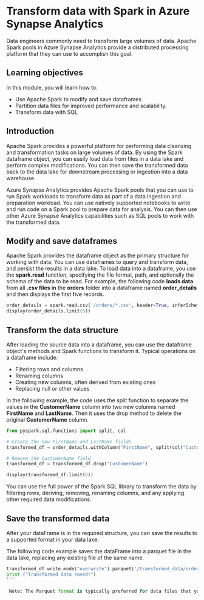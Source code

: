 # Transform data with Spark in Azure Synapse Analytics

Data engineers commonly need to transform large volumes of data. Apache Spark pools in Azure Synapse Analytics provide a distributed processing platform that they can use to accomplish this goal.

## Learning objectives

In this module, you will learn how to:

 - Use Apache Spark to modify and save dataframes
 - Partition data files for improved performance and scalability.
 - Transform data with SQL

## Introduction

Apache Spark provides a powerful platform for performing data cleansing and transformation tasks on large volumes of data. By using the Spark dataframe object, you can easily load data from files in a data lake and perform complex modifications. You can then save the transformed data back to the data lake for downstream processing or ingestion into a data warehouse.

Azure Synapse Analytics provides Apache Spark pools that you can use to run Spark workloads to transform data as part of a data ingestion and preparation workload. You can use natively supported notebooks to write and run code on a Spark pool to prepare data for analysis. You can then use other Azure Synapse Analytics capabilities such as SQL pools to work with the transformed data.

## Modify and save dataframes

Apache Spark provides the dataframe object as the primary structure for working with data. You can use dataframes to query and transform data, and persist the results in a data lake. To load data into a dataframe, you use the **spark.read** function, specifying the file format, path, and optionally the schema of the data to be read. For example, the following code **loads data** from all **.csv files in** the **orders** folder into a dataframe named **order_details** and then displays the first five records.

```py
order_details = spark.read.csv('/orders/*.csv', header=True, inferSchema=True)
display(order_details.limit(5))
```

## Transform the data structure

After loading the source data into a dataframe, you can use the dataframe object's methods and Spark functions to transform it. Typical operations on a dataframe include:

 - Filtering rows and columns
 - Renaming columns
 - Creating new columns, often derived from existing ones
 - Replacing null or other values

In the following example, the code uses the split function to separate the values in the **CustomerName** column into two new columns named **FirstName** and **LastName**. Then it uses the drop method to delete the original **CustomerName** column.

```py
from pyspark.sql.functions import split, col

# Create the new FirstName and LastName fields
transformed_df = order_details.withColumn("FirstName", split(col("CustomerName"), " ").getItem(0)).withColumn("LastName", split(col("CustomerName"), " ").getItem(1))

# Remove the CustomerName field
transformed_df = transformed_df.drop("CustomerName")

display(transformed_df.limit(5))
```

You can use the full power of the Spark SQL library to transform the data by filtering rows, deriving, removing, renaming columns, and any applying other required data modifications.

## Save the transformed data

After your dataFrame is in the required structure, you can save the results to a supported format in your data lake.

The following code example saves the dataFrame into a parquet file in the data lake, replacing any existing file of the same name.

````py
transformed_df.write.mode("overwrite").parquet('/transformed_data/orders.parquet')
print ("Transformed data saved!")
```

 Note: The Parquet format is typically preferred for data files that you will use for further analysis or ingestion into an analytical store. Parquet is a very efficient format that is supported by most large scale data analytics systems. In fact, sometimes your data transformation requirement may simply be to convert data from another format (such as CSV) to Parquet!

 